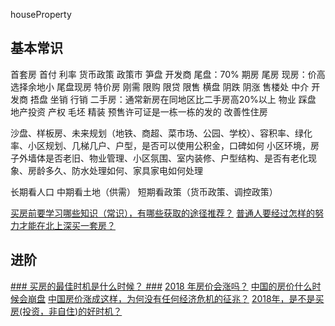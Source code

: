 houseProperty

## 基本常识 ##
首套房
首付
利率 货币政策
政策市 
笋盘 开发商
尾盘：70%
期房 尾房
现房：价高 选择余地小
尾盘现房 特价房
刚需
限购 限贷 限售
横盘
阴跌 阴涨
售楼处 中介
开发商 捂盘
坐销 行销
二手房：通常新房在同地区比二手房高20%以上
物业
踩盘
地产投资
产权
毛坯 精装
预售许可证是一栋一栋的发的
改善性住房

沙盘、样板房、未来规划（地铁、商超、菜市场、公园、学校）、容积率、绿化率、小区规划、几梯几户、户型，是否可以使用公积金，口碑如何
小区环境，房子外墙体是否老旧、物业管理、小区氛围、室内装修、户型结构、是否有老化现象、房龄多久、防水处理如何、家具家电如何处理


长期看人口 中期看土地（供需） 短期看政策（货币政策、调控政策）

[买房前要学习哪些知识（常识），有哪些获取的途径推荐？](https://www.zhihu.com/question/28086367)
[普通人要经过怎样的努力才能在北上深买一套房？](https://www.zhihu.com/question/50281752/answer/128919363)


## 进阶 ##
[### 买房的最佳时机是什么时候？ ###](https://www.zhihu.com/question/26414129/answer/125711231)
[2018 年房价会涨吗？](https://www.zhihu.com/question/53369195/answer/240327006)
[中国的房价什么时候会崩盘](https://zhuanlan.zhihu.com/p/22824532)
[中国房价涨成这样，为何没有任何经济危机的征兆？](https://www.zhihu.com/question/56339355/answer/244423089)
[2018年，是不是买房(投资，非自住)的好时机？](https://www.zhihu.com/question/63483542/answer/277723673)